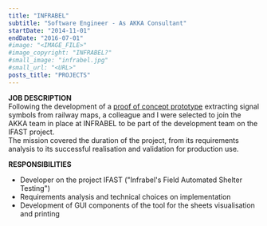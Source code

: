 ```yaml
---
title: "INFRABEL"
subtitle: "Software Engineer - As AKKA Consultant"
startDate: "2014-11-01"
endDate: "2016-07-01"
#image: "<IMAGE_FILE>"
#image_copyright: "INFRABEL?"
#small_image: "infrabel.jpg"
#small_url: "<URL>"
posts_title: "PROJECTS"
---
```


<b>JOB DESCRIPTION</b><br>
Following the development of a [proof of concept prototype](LINK!!!) extracting signal symbols from railway maps, a colleague and I were selected to join the AKKA team in place at INFRABEL to be part of the development team on the IFAST project.<br>
The mission covered the duration of the project, from its requirements analysis to its successful realisation and validation for production use.<br>

<b>RESPONSIBILITIES</b><br>
- Developer on the project IFAST ("Infrabel's Field Automated Shelter Testing")<br>
- Requirements analysis and technical choices on implementation<br>
- Development of GUI components of the tool for the sheets visualisation and printing<br>
